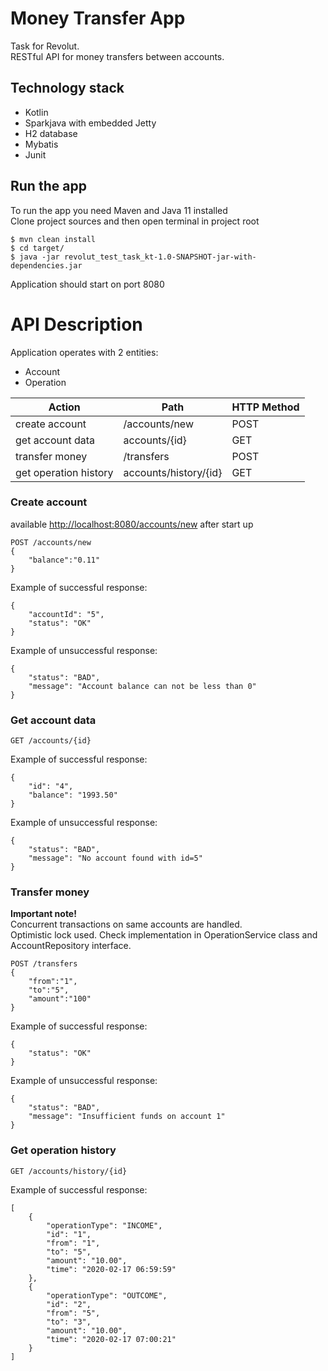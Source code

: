 <h1 class="code-line" data-line-start=0 data-line-end=1 ><a id="Money_Transfer_App_0"></a>Money Transfer App</h1>
<p class="has-line-data" data-line-start="2" data-line-end="4">Task for Revolut.<br>
RESTful API for money transfers between accounts.</p>
<h2 class="code-line" data-line-start=5 data-line-end=6 ><a id="Technology_stack_5"></a>Technology stack</h2>
<ul>
<li class="has-line-data" data-line-start="6" data-line-end="7">Kotlin</li>
<li class="has-line-data" data-line-start="7" data-line-end="8">Sparkjava with embedded Jetty</li>
<li class="has-line-data" data-line-start="8" data-line-end="9">H2 database</li>
<li class="has-line-data" data-line-start="9" data-line-end="10">Mybatis</li>
<li class="has-line-data" data-line-start="10" data-line-end="11">Junit</li>
</ul>
<h2 class="code-line" data-line-start=13 data-line-end=14 ><a id="Run_the_app_13"></a>Run the app</h2>
<p class="has-line-data" data-line-start="14" data-line-end="16">To run the app you need Maven and Java 11 installed<br>
Clone project sources and then open terminal in project root</p>
<pre><code class="has-line-data" data-line-start="17" data-line-end="21" class="language-sh">$ mvn clean install
$ <span class="hljs-built_in">cd</span> target/
$ java -jar revolut_<span class="hljs-built_in">test</span>_task_kt-<span class="hljs-number">1.0</span>-SNAPSHOT-jar-with-dependencies.jar
</code></pre>
<p class="has-line-data" data-line-start="21" data-line-end="22">Application should start on port 8080</p>
<h1 class="code-line" data-line-start=23 data-line-end=24 ><a id="API_Description_23"></a>API Description</h1>
<p class="has-line-data" data-line-start="24" data-line-end="25">Application operates with 2 entities:</p>
<ul>
<li class="has-line-data" data-line-start="25" data-line-end="26">Account</li>
<li class="has-line-data" data-line-start="26" data-line-end="28">Operation</li>
</ul>
<table class="table table-striped table-bordered">
<thead>
<tr>
<th>Action</th>
<th>Path</th>
<th>HTTP Method</th>
</tr>
</thead>
<tbody>
<tr>
<td>create account</td>
<td>/accounts/new</td>
<td>POST</td>
</tr>
<tr>
<td>get account data</td>
<td>accounts/{id}</td>
<td>GET</td>
</tr>
<tr>
<td>transfer money</td>
<td>/transfers</td>
<td>POST</td>
</tr>
<tr>
<td>get operation history</td>
<td>accounts/history/{id}</td>
<td>GET</td>
</tr>
</tbody>
</table>
<h3 class="code-line" data-line-start=35 data-line-end=36 ><a id="Create_account_35"></a>Create account</h3>
<p class="has-line-data" data-line-start="36" data-line-end="37">available <a href="http://localhost:8080/accounts/new">http://localhost:8080/accounts/new</a> after start up</p>
<pre><code class="has-line-data" data-line-start="38" data-line-end="43">POST /accounts/new
{
    &quot;balance&quot;:&quot;0.11&quot;
}
</code></pre>
<p class="has-line-data" data-line-start="43" data-line-end="44">Example of successful response:</p>
<pre><code class="has-line-data" data-line-start="45" data-line-end="50">{
    &quot;accountId&quot;: &quot;5&quot;,
    &quot;status&quot;: &quot;OK&quot;
}
</code></pre>
<p class="has-line-data" data-line-start="50" data-line-end="51">Example of unsuccessful response:</p>
<pre><code class="has-line-data" data-line-start="52" data-line-end="57">{
    &quot;status&quot;: &quot;BAD&quot;,
    &quot;message&quot;: &quot;Account balance can not be less than 0&quot;
}
</code></pre>
<h3 class="code-line" data-line-start=57 data-line-end=58 ><a id="Get_account_data_57"></a>Get account data</h3>
<pre><code class="has-line-data" data-line-start="59" data-line-end="61">GET /accounts/{id}
</code></pre>
<p class="has-line-data" data-line-start="61" data-line-end="62">Example of successful response:</p>
<pre><code class="has-line-data" data-line-start="63" data-line-end="68">{
    &quot;id&quot;: &quot;4&quot;,
    &quot;balance&quot;: &quot;1993.50&quot;
}
</code></pre>
<p class="has-line-data" data-line-start="68" data-line-end="69">Example of unsuccessful response:</p>
<pre><code class="has-line-data" data-line-start="70" data-line-end="75">{
    &quot;status&quot;: &quot;BAD&quot;,
    &quot;message&quot;: &quot;No account found with id=5&quot;
}
</code></pre>
<h3 class="code-line" data-line-start=75 data-line-end=76 ><a id="Transfer_money_75"></a>Transfer money</h3>
<p class="has-line-data" data-line-start="76" data-line-end="79"><strong>Important note!</strong><br>
Concurrent transactions on same accounts are handled.<br>
Optimistic lock used. Check implementation in OperationService class and AccountRepository interface.</p>
<pre><code class="has-line-data" data-line-start="80" data-line-end="87">POST /transfers
{
    &quot;from&quot;:&quot;1&quot;,
    &quot;to&quot;:&quot;5&quot;,
    &quot;amount&quot;:&quot;100&quot;
}
</code></pre>
<p class="has-line-data" data-line-start="87" data-line-end="88">Example of successful response:</p>
<pre><code class="has-line-data" data-line-start="89" data-line-end="93">{
    &quot;status&quot;: &quot;OK&quot;
}
</code></pre>
<p class="has-line-data" data-line-start="93" data-line-end="94">Example of unsuccessful response:</p>
<pre><code class="has-line-data" data-line-start="95" data-line-end="100">{
    &quot;status&quot;: &quot;BAD&quot;,
    &quot;message&quot;: &quot;Insufficient funds on account 1&quot;
}
</code></pre>
<h3 class="code-line" data-line-start=100 data-line-end=101 ><a id="Get_operation_history_100"></a>Get operation history</h3>
<pre><code class="has-line-data" data-line-start="102" data-line-end="104">GET /accounts/history/{id}
</code></pre>
<p class="has-line-data" data-line-start="104" data-line-end="105">Example of successful response:</p>
<pre><code class="has-line-data" data-line-start="106" data-line-end="125">[
    {
        &quot;operationType&quot;: &quot;INCOME&quot;,
        &quot;id&quot;: &quot;1&quot;,
        &quot;from&quot;: &quot;1&quot;,
        &quot;to&quot;: &quot;5&quot;,
        &quot;amount&quot;: &quot;10.00&quot;,
        &quot;time&quot;: &quot;2020-02-17 06:59:59&quot;
    },
    {
        &quot;operationType&quot;: &quot;OUTCOME&quot;,
        &quot;id&quot;: &quot;2&quot;,
        &quot;from&quot;: &quot;5&quot;,
        &quot;to&quot;: &quot;3&quot;,
        &quot;amount&quot;: &quot;10.00&quot;,
        &quot;time&quot;: &quot;2020-02-17 07:00:21&quot;
    }
]
</code></pre>